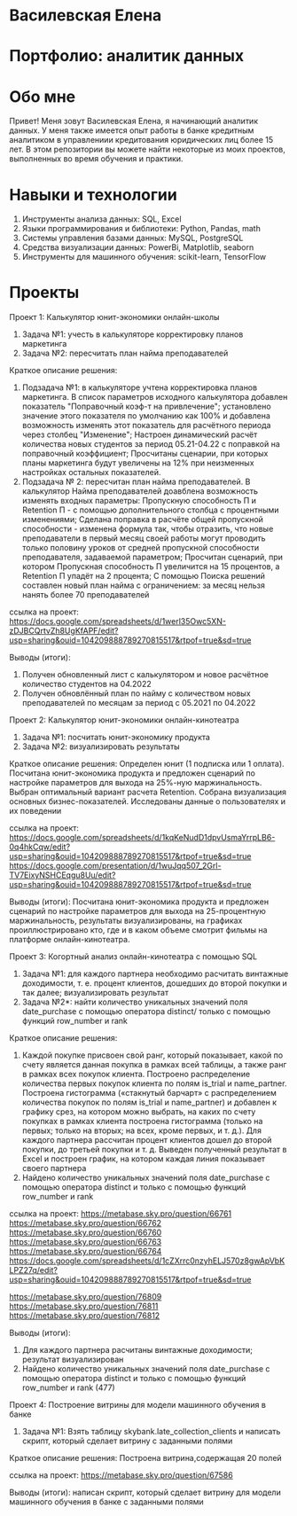 # Василевская Елена
# Портфолио: аналитик данных
# Обо мне
Привет! Меня зовут Василевская Елена, я начинающий аналитик данных. У меня также имеется опыт работы в банке кредитным аналитиком в управлениии кредитования юридических лиц  более 15 лет. В этом репозитории вы можете найти некоторые из моих проектов, выполненных во время обучения и практики.
# Навыки и технологии
1. Инструменты анализа данных: SQL, Excel
2. Языки программирования и библиотеки: Python, Pandas, math
3. Системы управления базами данных: MySQL, PostgreSQL
4. Средства визуализации данных: PowerBi, Matplotlib, seaborn
5. Инструменты для машинного обучения: scikit-learn, TensorFlow
# Проекты
Проект 1: Калькулятор юнит-экономики онлайн-школы

1. Задача №1: учесть в калькуляторе корректировку планов маркетинга
2. Задача №2: пересчитать план найма преподавателей 

Краткое описание решения: 
1. Подзадача №1: в калькуляторе учтена корректировка планов маркетинга. В список параметров исходного калькулятора добавлен показатель "Поправочный коэф-т на привлечение";  установлено значение этого показателя по умолчанию как 100% и добавлена возможность изменять этот показатель для расчётного периода через столбец "Изменение"; Настроен динамический расчёт количества новых студентов за период 05.21-04.22 с поправкой на поправочный коэффициент; Просчитаны сценарии, при которых планы маркетинга будут увеличены на 12% при неизменных настройках остальных показателей.
2. Подзадача № 2: пересчитан план найма преподавателей. В калькулятор Найма преподавателей доавблена возможность изменять входных параметры: Пропускную способность П и Retention П - с помощью дополнительного столбца с процентными изменениями; Сделана поправка в расчёте общей пропускной способности - изменена формула так, чтобы отразить, что новые преподаватели в первый месяц своей работы могут проводить только половину уроков от средней пропускной способности преподавателя, задаваемой параметром; Просчитан сценарий, при котором Пропускная способность П увеличится на 15 процентов, а Retention П упадёт на 2 процента; С помощью Поиска решений составлен новый план найма с ограничением: за месяц нельзя нанять более 70 преподавателей

   
ссылка на проект:
https://docs.google.com/spreadsheets/d/1werl35Owc5XN-zDJBCQrtvZh8UgKfAPF/edit?usp=sharing&ouid=104209888789270815517&rtpof=true&sd=true

Выводы (итоги):
1. Получен обновленный лист с калькулятором и новое расчётное количество студентов на 04.2022
2. Получен обновлённый план по найму с количеством новых преподавателей по месяцам за период с 05.2021 по 04.2022

Проект 2: Калькулятор юнит-экономики онлайн-кинотеатра

1. Задача №1: посчитать юнит-экономику продукта
2. Задача №2: визуализировать результаты

Краткое описание решения:
Определен юнит (1 подписка или 1 оплата). Посчитана юнит-экономика продукта и предложен сценарий по настройке параметров для выхода на 25%-ную маржинальность.
Выбран оптимальный вариант расчета Retention. Собрана визуализация основных бизнес-показателей. Исследованы данные о пользователях и их поведении

ссылка на проект:
https://docs.google.com/spreadsheets/d/1kqKeNudD1dpvUsmaYrrpLB6-0q4hkCqw/edit?usp=sharing&ouid=104209888789270815517&rtpof=true&sd=true
https://docs.google.com/presentation/d/1wuJqq507_2Grl-TV7EixyNSHCEqgu8Uu/edit?usp=sharing&ouid=104209888789270815517&rtpof=true&sd=true

Выводы (итоги):
Посчитана юнит-экономика продукта и предложен сценарий по настройке параметров для выхода на 25-процентную маржинальность, результаты визуализированы, на графиках проиллюстрировано кто, где и в каком объеме смотрит фильмы на платформе онлайн-кинотеатра.

Проект 3: Когортный анализ онлайн-кинотеатра с помощью SQL

1. Задача №1: для каждого партнера необходимо расчитать винтажные доходимости, т. е. процент клиентов, дошедших до второй покупки и так далее; визуализировать результат
2. Задача №2*: найти количество уникальных значений поля date_purchase с помощью оператора distinct/ только с помощью функций row_number и rank

Краткое описание решения:
1. Каждой покупке присвоен свой ранг, который показывает, какой по счету является данная покупка в рамках всей таблицы, а также ранг в рамках всех покупок клиента. Построено распределение количества первых покупок клиента по полям is_trial и name_partner. Построена гистограмма («стакнутый барчарт» с распределением количества покупок по полям is_trial и name_partner) и добавлен к графику срез, на котором можно выбрать, на каких по счету покупках в рамках клиента построена гистограмма (только на первых; только на вторых; на всех, кроме первых, и т. д.). Для каждого партнера рассчитан процент клиентов дошел до второй покупки, до третьей покупки и т. д. Выведен полученный результат в Excel и построен график, на котором каждая линия показывает своего партнера
2. Найдено количество уникальных значений поля date_purchase с помощью оператора distinct и только с помощью функций row_number и rank

ссылка на проект:
https://metabase.sky.pro/question/66761
https://metabase.sky.pro/question/66762
https://metabase.sky.pro/question/66760
https://metabase.sky.pro/question/66763
﻿https://metabase.sky.pro/question/66764
https://docs.google.com/spreadsheets/d/1cZXrrc0nzyhELJ570z8gwApVbKLPZ27q/edit?usp=sharing&ouid=104209888789270815517&rtpof=true&sd=true

https://metabase.sky.pro/question/76809
https://metabase.sky.pro/question/76811
https://metabase.sky.pro/question/76812

Выводы (итоги):
1. Для каждого партнера расчитаны винтажные доходимости; результат визуализирован
2. Найдено количество уникальных значений поля date_purchase с помощью оператора distinct и только с помощью функций row_number и rank (477)

Проект 4: Построение витрины для модели машинного обучения в банке
1. Задача №1: Взять таблицу skybank.late_collection_clients и написать скрипт, который сделает витрину с заданными полями

Краткое описание решения:
Построена витрина,содержащая 20 полей 

ссылка на проект:
https://metabase.sky.pro/question/67586

Выводы (итоги):
написан скрипт, который сделает витрину для модели машинного обучения в банке с заданными полями


